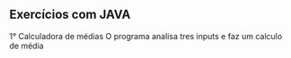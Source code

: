 ## Exercícios com JAVA

1° Calculadora de médias
O programa analisa tres inputs e faz um calculo de média